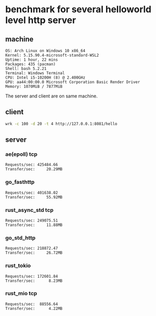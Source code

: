 # benchmark for several helloworld level http server

## machine

```
OS: Arch Linux on Windows 10 x86_64
Kernel: 5.15.90.4-microsoft-standard-WSL2
Uptime: 1 hour, 22 mins
Packages: 435 (pacman)
Shell: bash 5.2.21
Terminal: Windows Terminal
CPU: Intel i5-10200H (8) @ 2.400GHz
GPU: aa44:00:00.0 Microsoft Corporation Basic Render Driver
Memory: 1070MiB / 7877MiB
```

The server and client are on same machine.

## client

```bash
wrk -c 100 -d 20 -t 4 http://127.0.0.1:8081/hello
```

## server

### ae(epoll) tcp

```
Requests/sec: 425484.66
Transfer/sec:     20.29MB
```

### go_fasthttp

```
Requests/sec: 401638.02
Transfer/sec:     55.92MB
```

### rust_async_std tcp

```
Requests/sec: 249075.51
Transfer/sec:     11.88MB
```

### go_std_http

```
Requests/sec: 218872.47
Transfer/sec:     26.72MB
```

### rust_tokio

```
Requests/sec: 172601.84
Transfer/sec:      8.23MB
```

### rust_mio tcp

```
Requests/sec:  88556.64
Transfer/sec:      4.22MB
```

